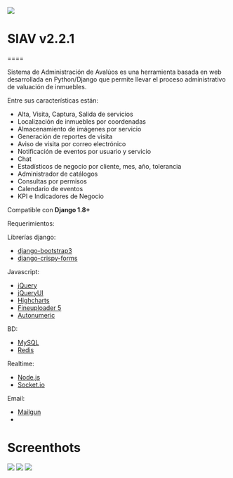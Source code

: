 ![](https://s3.amazonaws.com/codeship.io/badges/images/codeship-badge-weshipcode-black.png "")


# SIAV v2.2.1

====

Sistema de Administración de Avalúos es una herramienta basada en web desarrollada en Python/Django que permite llevar el proceso administrativo de valuación de inmuebles.

Entre sus características están:

* Alta, Visita, Captura, Salida de servicios
* Localización de inmuebles por coordenadas
* Almacenamiento de imágenes por servicio
* Generación de reportes de visita
* Aviso de visita por correo electrónico
* Notificación de eventos por usuario y servicio
* Chat
* Estadísticos de negocio por cliente, mes, año, tolerancia
* Administrador de catálogos
* Consultas por permisos
* Calendario de eventos
* KPI e Indicadores de Negocio

Compatible con **Django 1.8+**

Requerimientos:

Librerías django:
* [django-bootstrap3](https://github.com/dyve/django-bootstrap3)
* [django-crispy-forms](http://django-crispy-forms.readthedocs.org/en/latest/)

Javascript:
* [jQuery](http://jquery.com/)
* [jQueryUI](http://jqueryui.com/)
* [Highcharts](http://www.highcharts.com/)
* [Fineuploader 5](http://fineuploader.com/)
* [Autonumeric](http://www.decorplanit.com/plugin/)

BD:
* [MySQL](http://www.mysql.com/)
* [Redis](http://redis.io/)

Realtime:
* [Node.js](https://nodejs.org/)
* [Socket.io](http://socket.io/)

Email:
* [Mailgun](https://mailgun.com)
* 


# Screenthots

![](http://c1.staticflickr.com/9/8817/17941900958_4b46027a42_h.jpg)
![](http://c4.staticflickr.com/8/7673/18126232132_3c429452a7_b.jpg)
![](http://c1.staticflickr.com/9/8772/17510742683_2600877568_h.jpg)

